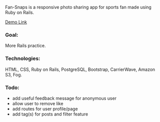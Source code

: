 Fan-Snaps is a responsive photo sharing app for sports fan made using Ruby on Rails.

[Demo Link](https://fan-snaps.herokuapp.com)

### Goal:
More Rails practice.

### Technologies:
HTML, CSS, Ruby on Rails, PostgreSQL, Bootstrap, CarrierWave, Amazon S3, Fog.

### Todo:
* add useful feedback message for anonymous user
* allow user to remove like
* add routes for user profile/page
* add tag(s) for posts and filter feature
